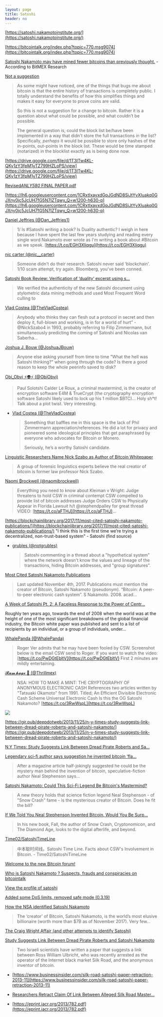 ```yaml
---
layout: page
title: Satoshi
header: no
---
```


[https://satoshi.nakamotoinstitute.org/](https://satoshi.nakamotoinstitute.org/) 

[https://bitcointalk.org/index.php?topic=770.msg9074](https://bitcointalk.org/index.php?topic=770.msg9074) 

[Satoshi Nakamoto may have mined fewer bitcoins than previously thought.](https://bitcoinmagazine.com/articles/new-research-claims-satoshi-mined-far-fewer-bitcoins-previously-thought/) - According to BitMEX Research

[Not a suggestion](https://bitcointalk.org/index.php?topic=770.msg9074)
  > As some might have noticed, one of the things that bugs me about bitcoin is that the entire history of transactions is completely public. I totally understand the benefits of how this simplifies things and makes it easy for everyone to prove coins are valid.
  > 
  > So this is not a suggestion for a change to bitcoin. Rather it is a question about what could be possible, and what couldn't be possible.
  > 
  > The general question is, could the block list be/have been implemented in a way that didn't store the full transactions in the list? Specifically, *perhaps* it would be possible to store only hashes of the in-points, out-points in the block list. These would be time stamped (notarized) in the blocklist exactly as is being done now.

[https://drive.google.com/file/d/1T3ITw4KL-QKy1zY3fpM1yTZ799HZLoPS/view](https://drive.google.com/file/d/1T3ITw4KL-QKy1zY3fpM1yTZ799HZLoPS/view)  

[Revised*ANLY580* FINAL PAPER.pdf](https://drive.google.com/file/d/1T3ITw4KL-QKy1zY3fpM1yTZ799HZLoPS/view)

[https://lh6.googleusercontent.com/1CRxtIxayxdGpJGdND8SjJtYvXIuakq0GJXny0jc5JcUH7fG5N7IZTqwy_Q=w1200-h630-p](https://lh6.googleusercontent.com/1CRxtIxayxdGpJGdND8SjJtYvXIuakq0GJXny0jc5JcUH7fG5N7IZTqwy_Q=w1200-h630-p)

[Daniel Jeffries (@Dan_Jeffries1)](https://twitter.com/Dan_Jeffries1/status/1013517580613480448)
  > 1/ Is #Satoshi writing a book? Is Duality authentic? I weigh in here because I have spent the last few years studying and reading every single word Nakamoto ever wrote as I'm writing a book about #Bitcoin as we speak. [https://t.co/EGH3Xliqgu](https://t.co/EGH3Xliqgu)

[nic carter (@nic__carter)](https://twitter.com/nic__carter/status/1013151635206557696)
  > Someone didn't do their research. Satoshi never said 'blockchain'. 1/10 scam attempt, try again. Bloomberg, you've been conned.

[Satoshi Book Review: Verification of ‘duality’ excerpt using s...](https://zycrypto.com/satoshi-book-review-verification-of-duality-excerpt-using-stylometric-analysis/)
  > We verified the authenticity of the new Satoshi document using stylometric data mining methods and used Most Frequent Word culling to

[Vlad Costea (@TheVladCostea)](https://twitter.com/TheVladCostea)
  > Anybody who thinks they can flesh out a protocol in secret and then deploy it, full-blown and working, is in for a world of hurt” - @NickSzabo4 in 1993, probably referring to Filip Zimmermann, but simultaneously predicting the coming of Satoshi and Nicolas van Saberha...

[Joshua J. Bouw (@JoshuaJBouw)](https://twitter.com/joshuajbouw/status/1125114314140966912?s=12)
  > Anyone else asking yourself from time to time "What the hell was Satoshi thinking?" when going through the code? Is there a good reason to keep the whole peerinfo saved to disk?

[Obi_Obvi ⚡️👽⚡️ (@ObiObvi)](https://twitter.com/obiobvi/status/1135404828992163841?s=12)
  > Paul Solotshi Calder Le Roux, a criminal mastermind, is the creator of encryption software E4M & TrueCrypt (the cryptography encryption software Satoshi likely used to lock up his 1 million $BTC)... Holy sh*t! Talk about a plot twist. Very interesting.

* [Vlad Costea (@TheVladCostea)](https://twitter.com/vampirevladofw/status/1139679700740124673?s=12)
  > Something that baffles me in this space is the lack of Phil Zimmermann appreciation/references. He did a lot for privacy and pioneered some ideological principles that get paraphrased by everyone who advocates for Bitcoin or Monero. 
  > 
  > Seriously, he’s a worthy Satoshi candidate.

[Linguistic Researchers Name Nick Szabo as Author of Bitcoin Whitepaper](https://www.coindesk.com/linguistic-researchers-name-nick-szabo-author-bitcoin-whitepaper)
  > A group of forensic linguistics experts believe the real creator of bitcoin is former law professor Nick Szabo.

[Naomi ₿rockwell (@naomibrockwell)](https://twitter.com/naomibrockwell/status/1140120771072675840?s=12)
  > Everything you need to know about Kleiman v Wright: Judge threatens to hold CSW in criminal contempt CSW compelled to provide list of bitcoin addresses Judge Orders CSW to Physically Appear in Florida Lawsuit h/t @stephendpalley for great thread VIDEO: [https://t.co/aFTHJ](https://t.co/aFTHJ)...

 [https://blockchainlibrary.org/2017/11/most-cited-satoshi-nakamoto-publications/](https://blockchainlibrary.org/2017/11/most-cited-satoshi-nakamoto-publications/) "I think this is the first time we’re trying a decentralized, non-trust-based system" - Satoshi (find source)

* [grubles (@notgrubles)](https://twitter.com/notgrubles/status/1043569394901602304)
  > Satoshi commenting in a thread about a "hypothetical system" where the network doesn't know the values and lineage of the transactions, hiding Bitcoin addresses, and "group signatures".

[Most Cited Satoshi Nakamoto Publications](https://blockchainlibrary.org/2017/11/most-cited-satoshi-nakamoto-publications/)
  > Last updated November 4th, 2017. Publications must mention the creator of Bitcoin, Satoshi Nakamoto (pseudonym). “Bitcoin: A peer-to-peer electronic cash system”. S Nakamoto. 2008. acad…

[A Week of Satoshi Pt. 2: A Faceless Response to the Power of Centr...](https://btcmanager.com/a-week-of-satoshi-faceless-response-power-centralization/)

Roughly ten years ago, towards the end of 2008 when the world was at the height of one of the most significant breakdowns of the global financial industry, the Bitcoin white paper was published and sent to a list of recipients by an individual, or a group of individuals, under…

[WhalePanda (@WhalePanda)](https://twitter.com/WhalePanda/status/1060522612676268032)
  > Roger Ver admits that he may have been fooled by CSW. Screenshot below is the email CSW send to Roger. If you want to watch the video: [https://t.co/PwDGtEbltV](https://t.co/PwDGtEbltV) First 2 minutes are mildly entertaining.

[𝓡𝓪𝓶𝓹𝓪𝓰𝓮 🦍 (@Thrillmex)](https://twitter.com/Thrillmex/status/1061583930724253697)
  > NSA: HOW TO MAKE A MINT: THE CRYPTOGRAPHY OF ANONYMOUS ELECTRONIC CASH References two articles written by "Tatsuaki Okamoto" from 1991. Titled; An Efficient Divisible Electronic Cash Scheme Universal Electronic Cash Is this the OG Satoshi Nakamoto? [https://t.co/3RwWspL](https://t.co/3RwWspL)
  
![](https://cdn.discordapp.com/attachments/486744084761935872/516431275741937671/Dq0nyIDW4AEUcc4.png) 

[https://gir.pub/deepdotweb/2013/11/25/n-y-times-study-suggests-link-between-dread-pirate-roberts-and-satoshi-nakamoto/](https://gir.pub/deepdotweb/2013/11/25/n-y-times-study-suggests-link-between-dread-pirate-roberts-and-satoshi-nakamoto/)

[N.Y Times: Study Suggests Link Between Dread Pirate Roberts and Sa...](https://gir.pub/deepdotweb/2013/11/25/n-y-times-study-suggests-link-between-dread-pirate-roberts-and-satoshi-nakamoto/)

[Legendary sci-fi author says suggestion he invented bitcoin ‘fla...](https://www.marketwatch.com/story/best-selling-author-neal-stephenson-wants-you-to-know-he-isnt-bitcoin-creator-satoshi-nakamoto-2019-07-18)
  > After a magazine article half-jokingly suggested he could be the mystery man behind the invention of bitcoin, speculative-fiction author Neal Stephenson says...

[Satoshi Nakamoto: Could This Sci-Fi Legend Be Bitcoin's Mastermind?](https://www.ccn.com/satoshi-nakamoto-bitcoin-neal-stephenson/)
  > A new theory holds that science fiction legend Neal Stephenson - of "Snow Crash" fame - is the mysterious creator of Bitcoin. Does he fit the bill?

[If We Told You Neal Stephenson Invented Bitcoin, Would You Be Surp...](https://reason.com/2019/06/05/if-we-told-you-neal-stephenson-invented-bitcoin-would-you-be-surprised/)
  >In his new book, Fall, the author of Snow Crash, Cryptonomicon, and The Diamond Age, looks to the digital afterlife, and beyond.

[Time02/SatoshiTimeLine](https://github.com/Time02/SatoshiTimeLine)
  > 中本聪时间线。Satoshi Time Line. Facts about CSW's Involvement in Bitcoin. - Time02/SatoshiTimeLine

[Welcome to the new Bitcoin forum!](https://bitcointalk.org/index.php?topic=5.msg28)

[Who is Satoshi Nakamoto ? Suspects, frauds and conspiracies on bitcointalk](https://bitcointalk.org/index.php?topic=4359615.0)

[View the profile of satoshi](https://bitcointalk.org/index.php?action=profile;u=3)

[Added some DoS limits, removed safe mode (0.3.19)](https://bitcointalk.org/index.php?topic=2228.0)

[How the NSA identified Satoshi Nakamoto](https://medium.com/cryptomuse/how-the-nsa-caught-satoshi-nakamoto-868affcef595)
  > The ‘creator’ of Bitcoin, Satoshi Nakamoto, is the world’s most elusive billionaire (worth more than $7B as of November 2017). Very few…

[The Craig Wright Affair (and other attempts to identify Satoshi)](https://cryptoanarchy.wiki/events/craig-wright-satoshi)

[Study Suggests Link Between Dread Pirate Roberts and Satoshi Nakamoto](https://bits.blogs.nytimes.com/2013/11/23/study-suggests-link-between-dread-pirate-roberts-and-satoshi-nakamoto/)
  > Two Israeli scientists have written a paper that suggests a link between Ross William Ulbricht, who was recently arrested as the operator of the Internet black market Silk Road, and the anonymous inventor of bitcoin.

* [https://www.businessinsider.com/silk-road-satoshi-paper-retraction-2013-11](https://www.businessinsider.com/silk-road-satoshi-paper-retraction-2013-11)

* [Researchers Retract Claim Of Link Between Alleged Silk Road Master...](https://www.businessinsider.com/silk-road-satoshi-paper-retraction-2013-11)

* [https://eprint.iacr.org/2013/782.pdf](https://eprint.iacr.org/2013/782.pdf)

